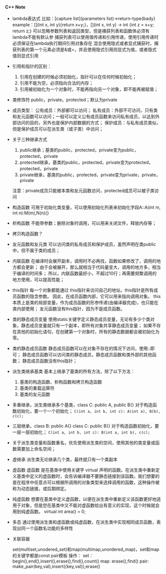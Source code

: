 #### C++ Note

* lambda表达式
  比如：\[capture list](parameters list)->return-type{bady}
  example：\[](int x, int y){return x+y;}，\[](int x, int y) -> int {int z = x+y; return z;}
  可以忽略参数列表和返回类型，但是捕获列表和函数体必须有
  lambda不能有默认参
  捕获列表可以使用值传递和引用传递，使用引用传递时必须保证在lambda执行期间引用对象存在
  混合使用隐式或者显式捕获时，捕获列表的第一个元素必须是&或=，并且使用隐式引用则显式为值，或者隐式值则显式引用
  
* 引用和指针的区别：
  1. 引用在创建的时候必须初始化，指针可以在任何时候初始化；
  2. 引用不能为空，必须指向合法的内存；
  3. 引用被初始化为一个对象时，不能再指向另一个对象，即不能再被赋值；
  
* 类修饰符
  public，private，protected；默认为private

* 成员类型：
  公有成员：外部都可以访问；
  私有成员：外部不可访问，只有类和友元函数可以访问；一般可以定义公有成员函数来访问私有成员，以达到外部访问的目的，另外也是保护内部数据的方式；
  保护成员：与私有成员类似，但是保护成员可以在派生类（或子类）中访问；

* 关于三种继承方式

  1. public继承；基类的public，protected，private变为public，protected，private
  2. protected继承，基类的public，protected，private变为protected，protected，private
  3. private继承，基类的public，protected，private变为private，private，private

  注意：private成员只能被本类和友元函数访问，protected成员可以被子类访问

* 构造函数
  可用于初始化类变量，可以使用初始化列表来初始化字段A::A(int m, int n):M(m),N(n){}

* 析构函数
  不能带参数；删除对象时调用，可以用来关闭文件，释放内存等；

* 拷贝构造函数？

* 友元函数和友元类
  可以访问类的私有成员和保护成员，虽然声明在类public中，但不属于类的成员；

* 内联函数
  在编译时会展开副本，调用时不必再找，函数如果修改了，调用的地方都会更新；
  由于会被展开，那么就相当于代码量变大，调用的地方多，相当于编译的时间多；
  所以，内联函数最好小，不超过10行；再需要频繁调用的地方使用，可以提高性能；

* this指针
  每一个对象都能通过 this指针来访问自己的地址。this指针是所有成员函数的隐含参数。
  因此，在成员函数内部，它可以用来指向调用对象。 
  this本质上是类的局部变量，作为成员函数的形参传递(由编译器完成)，也只能在类内部使用；
  友元函数没有this指针，因为不是成员函数。

* 类的静态成员变量
  使用static关键字定义静态成员变量，无论有多少个类对象，静态成员变量就只有一个副本，即所有对象共享静态成员变量； 如果不存在其他的初始化语句，在创建第一个对象时，所有的静态数据都会被初始化为零。 

* 类的静态成员函数
  静态成员函数可以在对象不存在的情况下访问，使用::即可；
  静态成员函数可以访问类的静态成员，静态成员函数和类外部的其他函数；
  静态成员函数没有this指针；

* 派生类继承基类
  基本上继承了基类的所有方法，除了以下方法：

  1. 基类的构造函数、析构函数和拷贝构造函数
  2. 基类的重载运算符
  3. 基类的友元函数

* 多重继承，派生类继承多个基类，class C: public A, public B{}
  对于构造函数初始化，要一个一个初始化；  `C(int a, int b, int c): A(int a), B(b), c(c);`   

* 三层继承，class B: public A{}    class C: public B{}
  对于构造函数初始化，要一层一层初始化；  `C(int a, int b, int c): B(int a, int b), c(c);`   

* 关于派生类变量和函数重名，优先使用派生类的空间，使用其他的类变量或函数需要加上命名空间；

* 虚继承
  派生类无论继承几个类，最终就只有一个类副本

* 虚函数
  虚函数 是在基类中使用关键字 virtual 声明的函数。在派生类中重新定义基类中定义的虚函数时，会告诉编译器不要静态链接到该函数。我们想要的是在程序中任意点可以根据所调用的对象类型来选择调用的函数，这种操作被称为动态链接，或后期绑定。

* 纯虚函数
  想要在基类中定义虚函数，以便在派生类中重新定义该函数更好地适用于对象，但是您在基类中又不能对虚函数给出有意义的实现，这个时候就会用到纯虚函数。  virtual int area() = 0; 

* 多态
  通过使用派生类和虚函数或纯虚函数，在派生类中实现相同成员函数，表现出同一个函数名功能的多样性
  
* 关联容器
  
  set(multiset,unodered_set)和map(multimap,unordered_map)，set和map的关键字都是const
  pair模板
  操作：
  set：begin(),end(),insert(),erase(),find(),count()
  map: erase(),find()
  pair: make_pair(key,val),insert({key,val}),erase()














